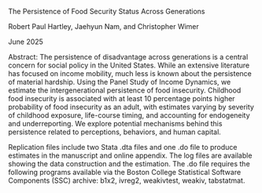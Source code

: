 The Persistence of Food Security Status Across Generations

Robert Paul Hartley, Jaehyun Nam, and Christopher Wimer

June 2025

Abstract: The persistence of disadvantage across generations is a central concern for social policy in the United States. While an extensive literature has focused on income mobility, much less is known about the persistence of material hardship. Using the Panel Study of Income Dynamics, we estimate the intergenerational persistence of food insecurity. Childhood food insecurity is associated with at least 10 percentage points higher probability of food insecurity as an adult, with estimates varying by severity of childhood exposure, life-course timing, and accounting for endogeneity and underreporting. We explore potential mechanisms behind this persistence related to perceptions, behaviors, and human capital.

Replication files include two Stata .dta files and one .do file to produce estimates in the manuscript and online appendix. The log files are available showing the data construction and the estimation. The .do file requires the following programs available via the Boston College Statistical Software Components (SSC) archive: b1x2, ivreg2, weakivtest, weakiv, tabstatmat.
